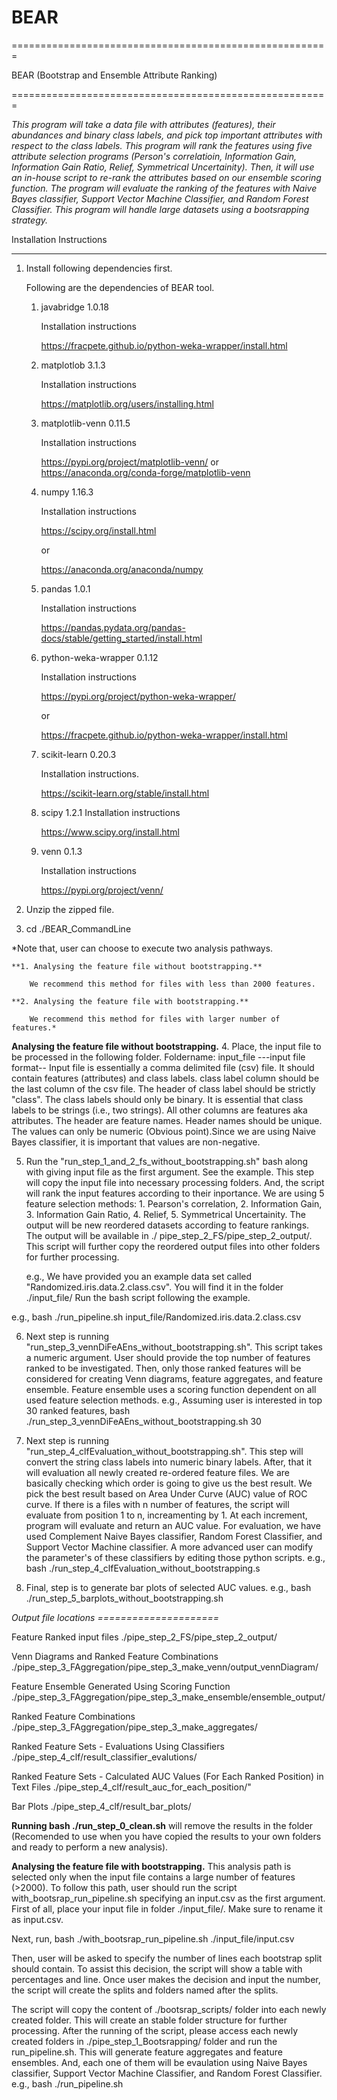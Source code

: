 # BEAR
=======================================================


BEAR (Bootstrap and Ensemble Attribute Ranking)

=======================================================

*This program will take a data file with attributes (features), their abundances and binary class labels, and pick top important attributes with respect to the class labels. This program will rank the features using five attribute selection programs (Person's correlatioin, Information Gain, Information Gain Ratio, Relief, Symmetrical Uncertainity). Then, it will use an in-house script to re-rank the attributes based on our ensemble scoring function. The program will evaluate the ranking of the features with Naive Bayes classifier, Support Vector Machine Classifier, and Random Forest Classifier. This program will handle large datasets using a bootsrapping strategy.* 


Installation Instructions
__________________________
1. Install following dependencies first.



	Following are the dependencies of BEAR tool.
	
	1. javabridge 1.0.18
	
		Installation instructions
		
		https://fracpete.github.io/python-weka-wrapper/install.html
	
	
	2. matplotlob 3.1.3
	
		Installation instructions
		
		https://matplotlib.org/users/installing.html
	
	
	3. matplotlib-venn 0.11.5
	
		Installation instructions
		
		https://pypi.org/project/matplotlib-venn/
		or
		https://anaconda.org/conda-forge/matplotlib-venn
		
		
	4. numpy 1.16.3
	
		Installation instructions
		
		https://scipy.org/install.html
		
		or
		
		https://anaconda.org/anaconda/numpy
		
		
	5. pandas 1.0.1
	
		Installation instructions
		
		https://pandas.pydata.org/pandas-docs/stable/getting_started/install.html
	
	
	6. python-weka-wrapper 0.1.12
	
		Installation instructions
		
		https://pypi.org/project/python-weka-wrapper/
		
		or
		
		https://fracpete.github.io/python-weka-wrapper/install.html
		
		
	7. scikit-learn 0.20.3
	
		Installation instructions.
		
		https://scikit-learn.org/stable/install.html
	
	
	8. scipy 1.2.1
		Installation instructions
		
		https://www.scipy.org/install.html
		
		
	9. venn 0.1.3
	
		Installation instructions
		
		https://pypi.org/project/venn/

2. Unzip the zipped file.
3. cd ./BEAR_CommandLine

*Note that, user can choose to execute two analysis pathways.

	**1. Analysing the feature file without bootstrapping.**
	
	 	We recommend this method for files with less than 2000 features.
		
	**2. Analysing the feature file with bootstrapping.**
	
		We recommend this method for files with larger number of features.*

**Analysing the feature file without bootstrapping.**
4. Place, the input file to be processed in the following folder.
	Foldername:  input_file
---input file format--
Input file is essentially a comma delimited file (csv) file.
It should contain features (attributes) and class labels.
class label column should be the last column of the csv file.
The header of class label should be strictly "class".
The class labels should only be binary.
It is essential that class labels to be strings (i.e., two strings).
All other columns are features aka attributes. 
The header are feature names.
Header names should be unique.
The values can only be numeric (Obvious point).Since we are using Naive Bayes classifier, it is important that values are non-negative.


5. Run the "run_step_1_and_2_fs_without_bootstrapping.sh" bash along with giving input file as the first argument.
   See the example. This step will copy the input file into necessary processing folders.
   And, the script will rank the input features according to their inportance.
   We are using 5 feature selection methods: 1. Pearson's correlation, 2. Information Gain, 3. Information Gain Ratio, 4. Relief,  5.     Symmetrical Uncertainity. The output will be new reordered datasets according to feature rankings. The output will be available in ./ pipe_step_2_FS/pipe_step_2_output/. This script will further copy the reordered output files into other folders for further processing.
   
	e.g., We have provided you an example data set called "Randomized.iris.data.2.class.csv".
     	      You will find it in the folder ./input_file/
	      Run the bash script following the example. 
	      
e.g.,
bash ./run_pipeline.sh input_file/Randomized.iris.data.2.class.csv

6. Next step is running "run_step_3_vennDiFeAEns_without_bootstrapping.sh".
   This script takes a numeric argument. User should provide the top number of features ranked to be investigated.
   Then, only those ranked features will be considered for creating Venn diagrams, feature aggregates, and feature ensemble.
   Feature ensemble uses a scoring function dependent on all used feature selection methods. 
   e.g.,
   Assuming user is interested in top 30 ranked features,
   bash ./run_step_3_vennDiFeAEns_without_bootstrapping.sh 30
   
7. Next step is running "run_step_4_clfEvaluation_without_bootstrapping.sh". This step will convert the string class labels into numeric       binary labels. After, that it will evaluation all newly created re-ordered feature files. We are basically checking which order is going    to give us the best result. We pick the best result based on Area Under Curve (AUC) value of ROC curve. If there is a files with n number of features, the script will evaluate from position 1 to n, increamenting by 1. At each increment, program will evaluate and return an AUC value. For evaluation, we have used Complement Naive Bayes classifier, Random Forest Classifier, and Support Vector Machine classifier. A more advanced user can modify the parameter's of these classifiers by editing those python scripts.
e.g.,
	bash ./run_step_4_clfEvaluation_without_bootstrapping.s	

8. Final, step is to generate bar plots of selected AUC values. 
e.g.,
	bash ./run_step_5_barplots_without_bootstrapping.sh
	
*Output file locations*
*=====================*

Feature Ranked input files
./pipe_step_2_FS/pipe_step_2_output/

Venn Diagrams and Ranked Feature Combinations
./pipe_step_3_FAggregation/pipe_step_3_make_venn/output_vennDiagram/

Feature Ensemble Generated Using Scoring Function
./pipe_step_3_FAggregation/pipe_step_3_make_ensemble/ensemble_output/

Ranked Feature Combinations
./pipe_step_3_FAggregation/pipe_step_3_make_aggregates/

Ranked Feature Sets - Evaluations Using Classifiers
./pipe_step_4_clf/result_classifier_evalutions/

Ranked Feature Sets - Calculated AUC Values (For Each Ranked Position) in Text Files
./pipe_step_4_clf/result_auc_for_each_position/"

Bar Plots
./pipe_step_4_clf/result_bar_plots/

**Running bash ./run_step_0_clean.sh** will remove the results in the folder (Recomended to use when you have copied the results to your own folders and ready to perform a new analysis).

	
**Analysing the feature file with bootstrapping.**
This analysis path is selected only when the input file contains a large number of features (>2000). To follow this path, user should run the script with_bootsrap_run_pipeline.sh specifying an input.csv as the first argument.
First of all, place your input file in folder ./input_file/.
Make sure to rename it as input.csv.

Next, run,
	bash ./with_bootsrap_run_pipeline.sh ./input_file/input.csv
	
Then, user will be asked to specify the number of lines each bootstrap split should contain. To assist this decision, the script will show a table with percentages and line. Once user makes the decision and input the number, the script will create the splits and folders named after the splits. 

The script will copy the content of ./bootsrap_scripts/ folder into each newly created folder. This will create an stable  folder structure for further processing. After the running of the script, please access each newly created folders in ./pipe_step_1_Bootsrapping/ folder and run the run_pipeline.sh. This will generate feature aggregates and feature ensembles. And, each one of them will be evaulation using Naive Bayes classifier, Support Vector Machine Classifier, and Random Forest Classifier.
e.g.,
   bash ./run_pipeline.sh
